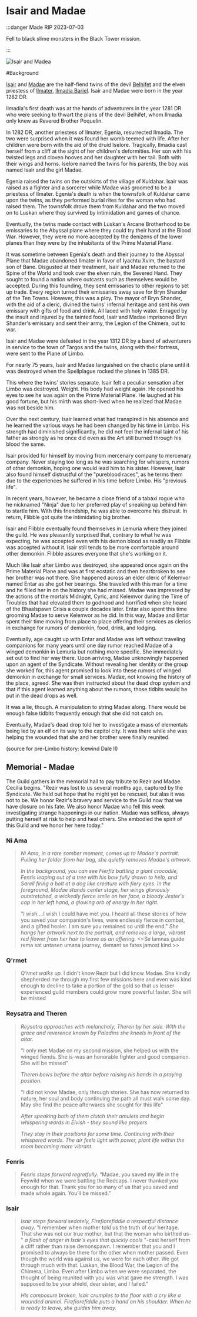 # Isair and Madae

:::danger Made RIP 2023-07-03

Fell to black slime monsters in the Black Tower mission.

:::

![Isair and Madea](/img/players/Isair_and_Madea.png)

#Background

[Isair](https://forgottenrealms.fandom.com/wiki/Isair) and [Madae](https://forgottenrealms.fandom.com/wiki/Madae) are the half-fiend twins of the devil [Belhifet](https://forgottenrealms.fandom.com/wiki/Belhifet) and the elven priestess of [Ilmater](https://forgottenrealms.fandom.com/wiki/Ilmater), [Ilmadia Bariel](https://forgottenrealms.fandom.com/wiki/Ilmadia_Bariel). Isair and Madae were born in the year 1282 DR.

Ilmadia's first death was at the hands of adventurers in the year 1281 DR who were seeking to thwart the plans of the devil Belhifet, whom Ilmadia only knew as Revered Brother Poquelin.

In 1282 DR, another priestess of Ilmater, Egenia, resurrected Ilmadia. The two were surprised when it was found her womb teemed with life. After her children were born with the aid of the druid Iselore. Tragically, Ilmadia cast herself from a cliff at the sight of her children's deformities. Her son with his twisted legs and cloven hooves and her daughter with her tail. Both with their wings and horns. Iselore named the twins for his parents, the boy was named Isair and the girl Madae.

Egenia raised the twins on the outskirts of the village of Kuldahar. Isair was raised as a fighter and a sorcerer while Madae was groomed to be a priestess of Ilmater. Egenia's death is when the townsfolk of Kuldahar came upon the twins, as they performed burial rites for the woman who had raised them. The townsfolk drove them from Kuldahar and the two moved on to Luskan where they survived by intimidation and games of chance.

Eventually, the twins made contact with Luskan's Arcane Brotherhood to be emissaries to the Abyssal plane where they could try their hand at the Blood War. However, they were no more accepted by the denizens of the lower planes than they were by the inhabitants of the Prime Material Plane.

It was sometime between Egenia's death and their journey to the Abyssal Plane that Madae abandoned Ilmater in favor of Iyachtu Xvim, the bastard son of Bane. Disgusted at their treatment, Isair and Madae returned to the Spine of the World and took over the elven ruin, the Severed Hand. They sought to found a nation where outcasts such as themselves would be accepted. During this founding, they sent emissaries to other regions to set up trade. Every region turned their emissaries away save for Bryn Shander of the Ten Towns. However, this was a ploy. The mayor of Bryn Shander, with the aid of a cleric, divined the twins' infernal heritage and sent his own emissary with gifts of food and drink. All laced with holy water. Enraged by the insult and injured by the tainted food, Isair and Madae imprisoned Bryn Shander's emissary and sent their army, the Legion of the Chimera, out to war.

Isair and Madae were defeated in the year 1312 DR by a band of adventurers in service to the town of Targos and the twins, along with their fortress, were sent to the Plane of Limbo.

For nearly 75 years, Isair and Madae languished on the chaotic plane until it was destroyed when the Spellplague rocked the planes in 1385 DR.

This where the twins' stories separate. Isair felt a peculiar sensation after Limbo was destroyed. Weight. His body had weight again. He opened his eyes to see he was again on the Prime Material Plane. He laughed at his good fortune, but his mirth was short-lived when he realized that Madae was not beside him.

Over the next century, Isair learned what had transpired in his absence and he learned the various ways he had been changed by his time in Limbo. His strength had diminished significantly, he did not feel the infernal taint of his father as strongly as he once did even as the Art still burned through his blood the same.

Isair provided for himself by moving from mercenary company to mercenary company. Never staying too long as he was searching for whispers, rumors of other demonkin, hoping one would lead him to his sister. However, Isair also found himself distrustful of the "pureblood races", as he terms them due to the experiences he suffered in his time before Limbo. His "previous life".

In recent years, however, he became a close friend of a tabaxi rogue who he nicknamed "Ninja" due to her preferred play of sneaking up behind him to startle him. With this friendship, he was able to overcome his distrust. In return, Flibble got quite the intimidating big brother.

Isair and Flibble eventually found themselves in Lemuria where they joined the guild. He was pleasantly surprised that, contrary to what he was expecting, he was accepted even with his demon blood as readily as Flibble was accepted without it. Isair still tends to be more comfortable around other demonkin. Flibble assures everyone that she's working on it.

Much like Isair after Limbo was destroyed, she appeared once again on the Prime Material Plane and was at first ecstatic and then heartbroken to see her brother was not there. She happened across an elder cleric of Kelemvor named Entar as she got her bearings. She traveled with this man for a time and he filled her in on the history she had missed. Madae was impressed by the actions of the mortals Midnight, Cyric, and Kelemvor during the Time of Troubles that had elevated them to godhood and horrified when she heard of the Bhaalspawn Crisis a couple decades later. Entar also spent this time grooming Madae to serve Kelemvor as he did. In this way, Madae and Entar spent their time moving from place to place offering their services as clerics in exchange for rumors of demonkin, food, drink, and lodging.

Eventually, age caught up with Entar and Madae was left without traveling companions for many years until one day rumor reached Madae of a winged demonkin in Lemuria but nothing more specific. She immediately set out to find her way there. Upon arriving, Madae unknowingly happened upon an agent of the Syndicate. Without revealing her identity or the group she worked for, this agent promised to look into these rumors of winged demonkin in exchange for small services. Madae, not knowing the history of the place, agreed. She was then instructed about the dead drop system and that if this agent learned anything about the rumors, those tidbits would be put in the dead drops as well.

It was a lie, though. A manipulation to string Madae along. There would be enough false tidbits frequently enough that she did not catch on.

Eventually, Madae's dead drop told her to investigate a mass of elementals being led by an elf on its way to the capitol city. It was there while she was helping the wounded that she and her brother were finally reunited.

(source for pre-Limbo history: Icewind Dale II)

## Memorial - Madae

The Guild gathers in the memorial hall to pay tribute to Rezir and Madae. Cecilia begins. "Rezir was lost to us several months ago, captured by the Syndicate. We held out hope that he might yet be rescued, but alas it was not to be. We honor Rezir's bravery and service to the Guild now that we have closure on his fate. We also honor Madae who fell this week investigating strange happenings in our nation. Madae was selfless, always putting herself at risk to help and heal others. She embodied the spirit of this Guild and we honor her here today."

### Ni Ama

> *Ni Ama, in a rare somber moment, comes up to Madae's portrait. Pulling her folder from her bag, she quietly removes Madae's artwork.*
>
> *In the background, you can see Fierfiz battling a giant crocodile, Fenris leaping out of a tree with his bow fully drawn to help, and Sarell firing a bolt at a dog like creature with fiery eyes. In the foreground, Madae stands center stage, her wings gloriously outstretched, a wickedly fierce smile on her face, a bloody Jester's cap in her left hand, a glowing orb of energy in her right.*
>
> "I wish....I wish I could have met you. I heard all these stories of how you saved your companion's lives, were endlessly fierce in combat, and a gifted healer. I am sure you remained so until the end." *She hangs her artwork next to the portrait, and removes a large, vibrant red flower from her hair to leave as an offering.* <<Se lamnas guide rema sat untasen umana journey, demant se fates jamost kind.>>

### Q'rmet

> *Q'rmet walks up.*
> I didn't know Rezir but I did know Madae. She kindly shepherded me through my first few missions here and even was kind enough to decline to take a portion of the gold so that us lesser experienced guild members could grow more powerful faster.  She will be missed

### Reysatra and Theren

> *Reysatra approaches with melancholy, Theren by her side. With the grace and reverence known by Paladins she kneels in front of the altar.*
>
> "I only met Madae on my second mission, she helped us with the winged fiends. She is-was an honorable fighter and good companion. She will be missed"
>
> *Theren bows before the altar before raising his hands in a praying position.*
>
> "I did not know Madae, only through stories. She has now returned to nature, her soul and body continuing the path all must walk some day. May she find the peace afterwards she sought for this life"
>
> *After speaking both of them clutch their amulets and begin whispering words in Elvish - they sound like prayers*
>
> *They stay in their positions for some time. Continuing with their whispered words. The air feels light with power, plant life within the room becoming more vibrant.*

### Fenris

> *Fenris steps forward regretfully.* “Madae, you saved my life in the Feywild when we were battling the Redcaps. I never thanked you enough for that. Thank you for so many of us that you saved and made whole again. You’ll be missed.”

### Isair

> *Isair steps forward sedately, Firefiorefiddle a respectful distance away.*
> "I remember when mother told us the truth of our heritage. That she was not our true mother, but that the woman who birthed us-" *a flash of anger in Isair's eyes that quickly cools* "-cast herself from a cliff rather than raise demonspawn. I remember that you and I promised to always be there for the other when mother passed. Even though the world was against us, we were for each other. We got through much with that. Luskan, the Blood War, the Legion of the Chimera, Limbo. Even after Limbo when we were separated, the thought of being reunited with you was what gave me strength. I was supposed to be your shield, dear sister, and I failed."
>
> *His composure broken, Isair crumples to the floor with a cry like a wounded animal. Firefiorefiddle puts a hand on his shoulder. When he is ready to leave, she guides him away.*
